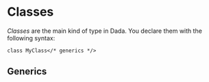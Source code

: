 # Classes

*Classes* are the main kind of type in Dada. You declare them with the following syntax:

```
class MyClass</* generics */>
```

## Generics
